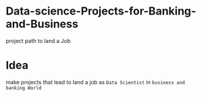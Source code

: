 # Data-science-Projects-for-Banking-and-Business
project path to land a Job

# Idea
make projects that lead to land a job as `Data Scientist` in `business and banking World` 
